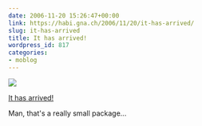 ```yaml
---
date: 2006-11-20 15:26:47+00:00
link: https://habi.gna.ch/2006/11/20/it-has-arrived/
slug: it-has-arrived
title: It has arrived!
wordpress_id: 817
categories:
- moblog
---
```



 [![](https://static.flickr.com/106/301946595_5ac248a99d_m.jpg)](https://www.flickr.com/photos/habi/301946595/)
   

 
  [It has arrived!](https://www.flickr.com/photos/habi/301946595/)
    

 



Man, that's a really small package...
  

